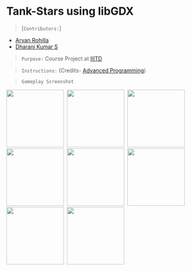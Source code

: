 # Tank-Stars using libGDX
>[`Contributors:`]
- [Aryan Rohilla](https://github.com/Blazzzze)
- [Dharani Kumar S](https://github.com/speznik)

>`Purpose:` Course Project at [IIITD](https://www.iiitd.ac.in/)

>`Instructions:` (Credits- [Advanced Programming](http://techtree.iiitd.edu.in/viewDescription/filename?=CSE201))

>`Gameplay Screenshot`
<p float="left">
<img src="https://user-images.githubusercontent.com/96880251/212358225-730558de-cdd3-45e9-8c9f-45ad073f75ad.png" width=150>&nbsp
<img src="https://user-images.githubusercontent.com/96880251/212358258-a49c6f2a-72a5-48d1-80bb-68c6356c7ead.png" width=150>&nbsp
<img src="https://user-images.githubusercontent.com/96880251/212358274-ea38e552-84b3-4817-9858-b80e5e9a9c07.png" width=150>&nbsp
<img src="https://user-images.githubusercontent.com/96880251/212358300-01d2fed6-90b4-4348-9372-1fefe1823dcc.png" width=150>&nbsp
<img src="https://user-images.githubusercontent.com/96880251/212358337-70c10f48-a904-4974-9ae3-241b311fd8db.png" width=150>&nbsp
<img src="https://user-images.githubusercontent.com/96880251/212358351-e2eec0ea-29ac-49fa-baa3-4cd989badcec.png" width=150>&nbsp
<img src="https://user-images.githubusercontent.com/96880251/212358367-0b0a9e67-d842-40c3-94e0-c06eaecc781f.png" width=150>&nbsp
<img src="https://user-images.githubusercontent.com/96880251/212358384-7bc4e07c-40e4-4bb7-b288-bf05e2f70088.png" width=150>&nbsp
</p>
